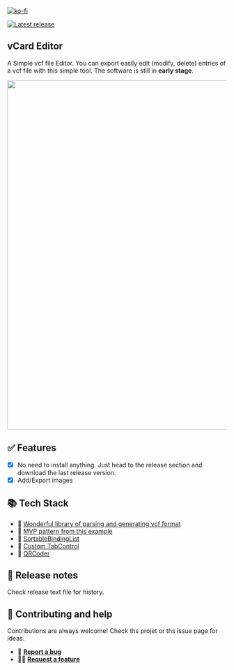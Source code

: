 

[![ko-fi](https://ko-fi.com/img/githubbutton_sm.svg)](https://ko-fi.com/B0B2KV8WP)


  <a href="https://github.com/abdelkader/vCardEditor/releases/latest/download/vCardEditor.exe"><img src="https://camo.githubusercontent.com/d83fa798b621f1e112646fcc4aa74fff1ff6a8b22f5fc1da5ed8f79ddb4a51cb/68747470733a2f2f62616467656e2e6e65742f6769746875622f72656c656173652f4e61657265656e2f5374726170646f776e2e6a73" alt="Latest release" data-canonical-src="https://badgen.net/github/release/Naereen/Strapdown.js" style="max-width: 100%;"></a>




## vCard Editor
A Simple vcf file Editor. You can export easily edit (modify, delete) entries of a vcf file with this simple tool.
The software is still in **early stage**. 
<p align="center"><img src="https://user-images.githubusercontent.com/169070/236289228-106c1489-e01d-400c-968e-92d3e2be74ab.png" width="800"></p>


## ✅ Features
- [x] No need to install anything. Just head to the release section and download the last release version.
- [x] Add/Export images 

## 📚 Tech Stack

 - 🧰 [Wonderful library of parsing and generating vcf format](https://github.com/drlongnecker/Thought.vCards)
 - 📖 [MVP pattern from this example](https://github.com/lennykean/NoteCards)
 - 🧰 [SortableBindingList](http://timvw.be/2008/08/02/presenting-the-sortablebindinglistt-take-two/)
 - 🧰 [Custom TabControl](https://github.com/r-aghaei/TabControlWithCloseButtonAndAddButton)
 - 🧰 [QRCoder](https://github.com/codebude/QRCoder)

## 📑 Release notes
Check release text file for history.

## 👷 Contributing and help
Contributions are always welcome! Check ths projet or ths issue page for ideas.
- 📝 [**Report a bug**](https://github.com/abdelkader/vCardEditor/issues)
- 🙋‍♀️ [**Request a feature**](https://github.com/abdelkader/vCardEditor/discussions)
  



